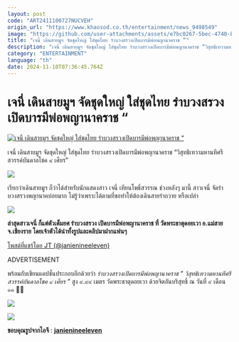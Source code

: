 ```yaml
---
layout: post
code: "ART2411100727NUCVEH"
origin_url: "https://www.khaosod.co.th/entertainment/news_9498549"
image: "https://github.com/user-attachments/assets/e7bc0267-5bec-4740-b8a1-0663fccd0d6f"
title: "เจนี่ เดินสายมูฯ จัดชุดใหญ่ ใส่ชุดไทย รำบวงสรวงเปิดบารมีพ่อพญานาคราช “"
description: "เจนี่ เดินสายมูฯ จัดชุดใหญ่ ใส่ชุดไทย รำบวงสรวงเปิดบารมีพ่อพญานาคราช “วิสุทธิเทวามหานทีศรีสวรรค์บันดาลโชค ๙ เศียร” ที่วัดพระธาตุดอยเวา"
category: "ENTERTAINMENT"
language: "th"
date: 2024-11-10T07:36:45.764Z
---
```


# เจนี่ เดินสายมูฯ จัดชุดใหญ่ ใส่ชุดไทย รำบวงสรวงเปิดบารมีพ่อพญานาคราช “

[![เจนี่ เดินสายมูฯ จัดชุดใหญ่ ใส่ชุดไทย รำบวงสรวงเปิดบารมีพ่อพญานาคราช “](https://www.khaosod.co.th/wpapp/uploads/2024/11/janny.jpg "เจนี่ เดินสายมูฯ จัดชุดใหญ่ ใส่ชุดไทย รำบวงสรวงเปิดบารมีพ่อพญานาคราช “")](https://www.khaosod.co.th/wpapp/uploads/2024/11/janny.jpg)

เจนี่ เดินสายมูฯ จัดชุดใหญ่ ใส่ชุดไทย รำบวงสรวงเปิดบารมีพ่อพญานาคราช “วิสุทธิเทวามหานทีศรีสวรรค์บันดาลโชค ๙ เศียร”

![](https://www.khaosod.co.th/wpapp/uploads/2024/11/janny2.jpg)

เรียกว่าเดินสายมูฯ ก็ว่าได้สำหรับนักแสดงสาว เจนี่ เทียนโพธิ์สวรรณ ช่วงหลังๆ มานี้ สาวเจนี่ จัดรำบวงสรวงพญานาคบ่อยมาก ไม่รู้ว่าเพราะได้ตามที่ขอทำให้ต้องเดินสายรำถวาย หรือเปล่า

![](https://www.khaosod.co.th/wpapp/uploads/2024/11/janny3.jpg)

**ล่าสุดสาวเจนี่ ก็แต่ตัวเต็มยศ รำบวงสรวง เปิดบารมีพ่อพญานาคราช ที่ วัดพระธาตุดอยเวา อ.แม่สาย จ.เชียงราย โดยเจ้าตัวได้นำทั้งรูปและคลิปมาฝากแฟนๆ**





[โพสต์ที่แชร์โดย JT (@janienineeleven)](https://www.instagram.com/reel/DCLPHAuyfOg/?utm_source=ig_embed&utm_campaign=loading)

ADVERTISEMENT



พร้อมกับเขียนแคปชั่นประกอบอีกด้วยว่า _รำบวงสรวงเปิดบารมีพ่อพญานาคราช “ วิสุทธิเทวามหานทีศรีสวรรค์บันดาลโชค ๙ เศียร ”_ สูง ๙.๙๙ เมตร วัดพระธาตุดอยเวา ด้วยจิตอันบริสุทธิ์ ณ วันที่ ๙ เดือน ๑๑ 🤍🐉

![](https://www.khaosod.co.th/wpapp/uploads/2024/11/janny4.jpg)

![](https://www.khaosod.co.th/wpapp/uploads/2024/11/janny5.jpg)

**ขอบคุณรูปจากไอจี** : **[janienineeleven](https://www.instagram.com/janienineeleven/?e=6af52257-7713-43df-9281-b9f738bb7d36&g=5)**